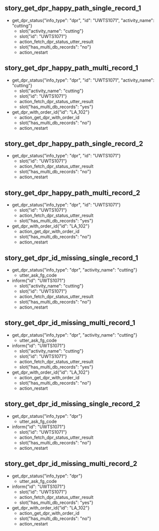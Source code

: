 ## story_get_dpr_happy_path_single_record_1
* get_dpr_status{"info_type": "dpr", "id": "UWTS1071", "activity_name": "cutting"}
    - slot{"activity_name": "cutting"}
    - slot{"id": "UWTS1071"}
	- action_fetch_dpr_status_utter_result
	- slot{"has_multi_db_records": "no"}
	- action_restart

## story_get_dpr_happy_path_multi_record_1
* get_dpr_status{"info_type": "dpr", "id": "UWTS1071", "activity_name": "cutting"}
    - slot{"activity_name": "cutting"}
    - slot{"id": "UWTS1071"}
	- action_fetch_dpr_status_utter_result
	- slot{"has_multi_db_records": "yes"}
* get_dpr_with_order_id{"id": "LA_102"}
    - action_get_dpr_with_order_id
    - slot{"has_multi_db_records": "no"}
	- action_restart

## story_get_dpr_happy_path_single_record_2
* get_dpr_status{"info_type": "dpr", "id": "UWTS1071"}
    - slot{"id": "UWTS1071"}
	- action_fetch_dpr_status_utter_result
	- slot{"has_multi_db_records": "no"}
	- action_restart

## story_get_dpr_happy_path_multi_record_2
* get_dpr_status{"info_type": "dpr", "id": "UWTS1071"}
    - slot{"id": "UWTS1071"}
	- action_fetch_dpr_status_utter_result
	- slot{"has_multi_db_records": "yes"}
* get_dpr_with_order_id{"id": "LA_102"}
    - action_get_dpr_with_order_id
    - slot{"has_multi_db_records": "no"}
	- action_restart

## story_get_dpr_id_missing_single_record_1
* get_dpr_status{"info_type": "dpr", "activity_name": "cutting"}
	- utter_ask_fg_code
* inform{"id": "UWTS1071"}
    - slot{"activity_name": "cutting"}
    - slot{"id": "UWTS1071"}
	- action_fetch_dpr_status_utter_result
	- slot{"has_multi_db_records": "no"}
	- action_restart

## story_get_dpr_id_missing_multi_record_1
* get_dpr_status{"info_type": "dpr", "activity_name": "cutting"}
	- utter_ask_fg_code
* inform{"id": "UWTS1071"}
    - slot{"activity_name": "cutting"}
    - slot{"id": "UWTS1071"}
	- action_fetch_dpr_status_utter_result
	- slot{"has_multi_db_records": "yes"}
* get_dpr_with_order_id{"id": "LA_102"}
    - action_get_dpr_with_order_id
    - slot{"has_multi_db_records": "no"}
	- action_restart

## story_get_dpr_id_missing_single_record_2
* get_dpr_status{"info_type": "dpr"}
	- utter_ask_fg_code
* inform{"id": "UWTS1071"}
    - slot{"id": "UWTS1071"}
	- action_fetch_dpr_status_utter_result
	- slot{"has_multi_db_records": "no"}
	- action_restart

## story_get_dpr_id_missing_multi_record_2
* get_dpr_status{"info_type": "dpr"}
	- utter_ask_fg_code
* inform{"id": "UWTS1071"}
    - slot{"id": "UWTS1071"}
	- action_fetch_dpr_status_utter_result
	- slot{"has_multi_db_records": "yes"}
* get_dpr_with_order_id{"id": "LA_102"}
    - action_get_dpr_with_order_id
    - slot{"has_multi_db_records": "no"}
	- action_restart


